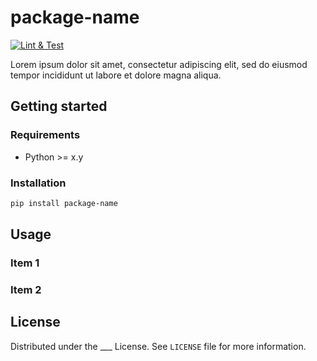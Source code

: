 # package-name

[![Lint & Test](https://github.com/webfucktory/package-name/actions/workflows/lint-test.yml/badge.svg)](https://github.com/webfucktory/package-name/actions/workflows/lint-test.yml)

Lorem ipsum dolor sit amet, consectetur adipiscing elit, sed do eiusmod tempor incididunt ut labore et dolore magna 
aliqua.

## Getting started

### Requirements

- Python >= x.y

### Installation

```bash
pip install package-name
```

## Usage

### Item 1

### Item 2

## License

Distributed under the ___ License. See `LICENSE` file for more information.
